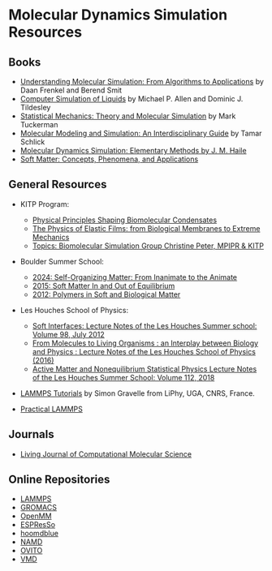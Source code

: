 # Molecular Dynamics Simulation Resources

## Books

- [Understanding Molecular Simulation: From Algorithms to Applications](https://www.sciencedirect.com/book/9780122673511/understanding-molecular-simulation) by Daan Frenkel and Berend Smit
- [Computer Simulation of Liquids](https://academic.oup.com/book/27866) by Michael P. Allen and Dominic J. Tildesley
- [Statistical Mechanics: Theory and Molecular Simulation](https://global.oup.com/academic/product/statistical-mechanics-theory-and-molecular-simulation-9780198825562?cc=fr&lang=en&) by Mark Tuckerman
- [Molecular Modeling and Simulation: An Interdisciplinary Guide](https://link.springer.com/book/10.1007/978-1-4419-6351-2) by Tamar Schlick
- [Molecular Dynamics Simulation: Elementary Methods by J. M. Haile](https://www.wiley.com/en-us/Molecular+Dynamics+Simulation%3A+Elementary+Methods-p-9780471184393)
- [Soft Matter: Concepts, Phenomena, and Applications](https://softmatterbook.online/soft-matter-community/)

## General Resources

- KITP Program:
  - [Physical Principles Shaping Biomolecular Condensates](https://www.kitp.ucsb.edu/activities/biomol25)
  - [The Physics of Elastic Films: from Biological Membranes to Extreme Mechanics](https://online.kitp.ucsb.edu/online/films21/)
  - [Topics: Biomolecular Simulation Group Christine Peter, MPIPR & KITP](https://online.kitp.ucsb.edu//online/multiscale12/peter/)

- Boulder Summer School:
  - [2024: Self-Organizing Matter: From Inanimate to the Animate](https://boulderschool.yale.edu/2024/boulder-school-2024)
  - [2015: Soft Matter In and Out of Equilibrium](https://boulderschool.yale.edu/2015/boulder-school-2015)
  - [2012: Polymers in Soft and Biological Matter](https://boulderschool.yale.edu/2012/boulder-school-2012)
- Les Houches School of Physics:
  - [Soft Interfaces: Lecture Notes of the Les Houches Summer school: Volume 98, July 2012](https://doi.org/10.1093/oso/9780198789352.001.0001)
  - [From Molecules to Living Organisms : an Interplay between Biology and Physics : Lecture Notes of the Les Houches School of Physics (2016)](https://global.oup.com/academic/product/from-molecules-to-living-organisms-an-interplay-between-biology-and-physics-9780198752950?lang=en&cc=fr)
  - [Active Matter and Nonequilibrium Statistical Physics Lecture Notes of the Les Houches Summer School: Volume 112, 2018](https://global.oup.com/academic/product/active-matter-and-nonequilibrium-statistical-physics-9780192858313?lang=en&cc=fr)
- [LAMMPS Tutorials](https://lammpstutorials.github.io/index.html) by Simon Gravelle from LiPhy, UGA, CNRS, France.
- [Practical LAMMPS](https://www.lammps.org/tutorials.html) 

## Journals

- [Living Journal of Computational Molecular Science](https://livecomsjournal.org/)


## Online Repositories

- [LAMMPS](https://www.lammps.org/)
- [GROMACS](https://www.gromacs.org/)
- [OpenMM](https://openmm.org/)
- [ESPResSo](https://espressomd.org/wordpress/)
- [hoomdblue](https://glotzerlab.engin.umich.edu/hoomd-blue/)
- [NAMD](https://www.ks.uiuc.edu/Research/namd/)
- [OVITO](https://ovito.org/)
- [VMD](https://www.ks.uiuc.edu/Research/vmd/)
